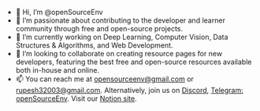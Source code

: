 
- 👋 Hi, I’m @openSourceEnv
- 👀 I’m passionate about contributing to the developer and learner community through free and open-source projects.
- 🌱 I’m currently working on Deep Learning, Computer Vision, Data Structures & Algorithms, and Web Development.
- 💞️ I’m looking to collaborate on creating resource pages for new developers, featuring the best free and open-source resources available both in-house and online.
- 📫 You can reach me at opensourceenv@gmail.com or rupesh32003@gmail.com. Alternatively, join us on <a href="https://discord.gg/7PMT72eF">Discord</a>, <a href="https://t.me/openSourceEnv">Telegram: openSourceEnv</a>. Visit our <a href="https://stream-november-db9.notion.site/Teamspace-Home-913399bce8764b36ad8e928a0083af45">Notion site</a>.

